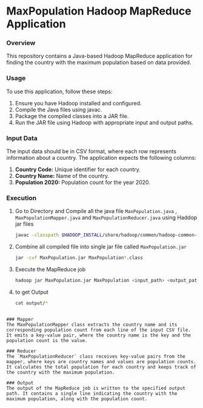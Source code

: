 # MaxPopulation Hadoop MapReduce Application
### Overview
This repository contains a Java-based Hadoop MapReduce application for finding the country with the maximum population based on data provided.

### Usage
To use this application, follow these steps:

1. Ensure you have Hadoop installed and configured.
2. Compile the Java files using javac.
3. Package the compiled classes into a JAR file.
4. Run the JAR file using Hadoop with appropriate input and output paths.

### Input Data
The input data should be in CSV format, where each row represents information about a country. The application expects the following columns:

1. **Country Code:** Unique identifier for each country.
2. **Country Name:** Name of the country.
3. **Population 2020:** Population count for the year 2020.

### Execution

1. Go to Directory and Compile all the java file  `MaxPopulation.java` ,  `MaxPopulationMapper.java` and `MaxPopulationReducer.java` using Haddop jar files
   ```bash
   javac -classpath $HADOOP_INSTALL/share/hadoop/common/hadoop-common-3.3.6.jar:$HADOOP_INSTALL/share/hadoop/mapreduce/hadoop-mapreduce-client-core-3.3.6.jar MaxPopulation*.java
   ```

2. Combine all compiled file into single jar file called  `MaxPopulation.jar`
   ```bash
   jar -cvf MaxPopulation.jar MaxPopulation*.class
   ```

3. Execute the MapReduce job
   ```bash
   hadoop jar MaxPopulation.jar MaxPopulation <input_path> <output_path>
   ```

4. to get Output
   ```bash
   cat output/*
  ```

### Mapper
The MaxPopulationMapper class extracts the country name and its corresponding population count from each line of the input CSV file. It emits a key-value pair, where the country name is the key and the population count is the value.

### Reducer
The `MaxPopulationReducer` class receives key-value pairs from the mapper, where keys are country names and values are population counts. It calculates the total population for each country and keeps track of the country with the maximum population.

### Output
The output of the MapReduce job is written to the specified output path. It contains a single line indicating the country with the maximum population, along with the population count.

